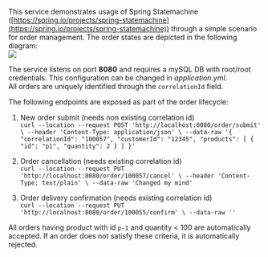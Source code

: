 This service demonstrates usage of Spring Statemachine ([https://spring.io/projects/spring-statemachine](https://spring.io/projects/spring-statemachine)) 
through a simple scenario for order management. The order states are depicted in the following diagram:  
![](/Users/dimitris/Desktop/Workspace/VARIOUS/spring-statemachine-demo/order_statedrawio.jpg)

The service listens on port **8080** and requires a mySQL DB with root/root credentials. This configuration can be changed in _application.yml_.   
All orders are uniquely identified through the `correlationId` field.  

The following endpoints are exposed as part of the order lifecycle:

1) New order submit (needs non existing correlation id)  
`curl --location --request POST 'http://localhost:8080/order/submit' \
--header 'Content-Type: application/json' \
--data-raw '{
"correlationId": "100057",
"customerId": "12345",
"products": [
{
"id": "p1",
"quantity": 2
}
]
}'`

2) Order cancellation (needs existing correlation id)  
   `curl --location --request PUT 'http://localhost:8080/order/100057/cancel' \
   --header 'Content-Type: text/plain' \
   --data-raw 'Changed my mind'`

3) Order delivery confirmation (needs existing correlation id)  
   `curl --location --request PUT 'http://localhost:8080/order/100055/confirm' \
   --data-raw ''`

All orders having product with id `p-1` and quantity < 100 are automatically accepted. If an order does not satisfy these criteria, it is automatically rejected.